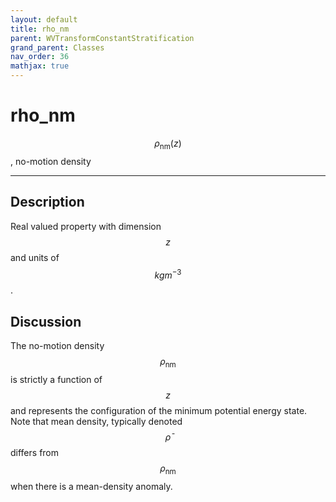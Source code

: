 ```yaml
---
layout: default
title: rho_nm
parent: WVTransformConstantStratification
grand_parent: Classes
nav_order: 36
mathjax: true
---
```


#  rho_nm

$$\rho_\textrm{nm}(z)$$, no-motion density


---

## Description
Real valued property with dimension $$z$$ and units of $$kg m^{-3}$$.

## Discussion

The no-motion density $$\rho_\textrm{nm}$$ is strictly a function of $$z$$ and represents the configuration of the minimum potential energy state. Note that mean density, typically denoted $$\bar{\rho}$$ differs from $$\rho_\textrm{nm}$$ when there is a mean-density anomaly.

